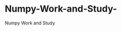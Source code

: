   # Numpy-Work-and-Study-
Numpy Work and Study 
                
                
              
                     
                  
                                                         
                                                   
                  
                    
                                                                                                     
                                                                                                           
                                                                                                
                                                                                                                                                          
                                                                                                                                                                                                                    
                                                                                                                                                                                                           
                                                                                                                             
                                                                                                    
                                                                                                
                    

